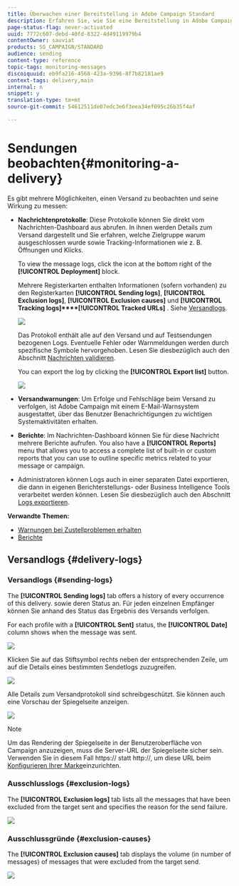 ```yaml
---
title: Überwachen einer Bereitstellung in Adobe Campaign Standard
description: Erfahren Sie, wie Sie eine Bereitstellung in Adobe Campaign Standard überwachen.
page-status-flag: never-activated
uuid: 7772c607-debd-40fd-8322-4d49119979b4
contentOwner: sauviat
products: SG_CAMPAIGN/STANDARD
audience: sending
content-type: reference
topic-tags: monitoring-messages
discoiquuid: eb9fa216-4568-423a-9396-8f7b82181ae9
context-tags: delivery,main
internal: n
snippet: y
translation-type: tm+mt
source-git-commit: 54612511de07edc3e6f3eea34ef095c26b35f4af

---
```



# Sendungen beobachten{#monitoring-a-delivery}

Es gibt mehrere Möglichkeiten, einen Versand zu beobachten und seine Wirkung zu messen:

* **Nachrichtenprotokolle**: Diese Protokolle können Sie direkt vom Nachrichten-Dashboard aus abrufen. In ihnen werden Details zum Versand dargestellt und Sie erfahren, welche Zielgruppe warum ausgeschlossen wurde sowie Tracking-Informationen wie z. B. Öffnungen und Klicks.

   To view the message logs, click the icon at the bottom right of the **[!UICONTROL Deployment]** block.

   Mehrere Registerkarten enthalten Informationen (sofern vorhanden) zu den Registerkarten **[!UICONTROL Sending logs]**, **[!UICONTROL Exclusion logs]**, **[!UICONTROL Exclusion causes]** und **[!UICONTROL Tracking logs]****[!UICONTROL Tracked URLs]** . Siehe [Versandlogs](#delivery-logs).

   ![](assets/sending_delivery1.png)

   Das Protokoll enthält alle auf den Versand und auf Testsendungen bezogenen Logs. Eventuelle Fehler oder Warnmeldungen werden durch spezifische Symbole hervorgehoben. Lesen Sie diesbezüglich auch den Abschnitt [Nachrichten validieren](../../sending/using/previewing-messages.md).

   You can export the log by clicking the **[!UICONTROL Export list]** button.

   ![](assets/sending_delivery2.png)

* **Versandwarnungen**: Um Erfolge und Fehlschläge beim Versand zu verfolgen, ist Adobe Campaign mit einem E-Mail-Warnsystem ausgestattet, über das Benutzer Benachrichtigungen zu wichtigen Systemaktivitäten erhalten.
* **Berichte**: Im Nachrichten-Dashboard können Sie für diese Nachricht mehrere Berichte aufrufen. You also have a **[!UICONTROL Reports]** menu that allows you to access a complete list of built-in or custom reports that you can use to outline specific metrics related to your message or campaign.
* Administratoren können Logs auch in einer separaten Datei exportieren, die dann in eigenen Berichterstellungs- oder Business Intelligence Tools verarbeitet werden können. Lesen Sie diesbezüglich auch den Abschnitt [Logs exportieren](../../automating/using/exporting-logs.md).

**Verwandte Themen:**

* [Warnungen bei Zustellproblemen erhalten](../../sending/using/receiving-alerts-when-failures-happen.md)
* [Berichte](../../reporting/using/about-dynamic-reports.md)

## Versandlogs {#delivery-logs}

### Versandlogs {#sending-logs}

The **[!UICONTROL Sending logs]** tab offers a history of every occurrence of this delivery. sowie deren Status an. Für jeden einzelnen Empfänger können Sie anhand des Status das Ergebnis des Versands verfolgen.

For each profile with a **[!UICONTROL Sent]** status, the **[!UICONTROL Date]** column shows when the message was sent.

![](assets/sending_delivery3.png)

Klicken Sie auf das Stiftsymbol rechts neben der entsprechenden Zeile, um auf die Details eines bestimmten Sendetlogs zuzugreifen.

![](assets/sending_access-sending-log.png)

Alle Details zum Versandprotokoll sind schreibgeschützt. Sie können auch eine Vorschau der Spiegelseite anzeigen.

![](assets/sending_sending-log.png)

>[!NOTE]
>
>Um das Rendering der Spiegelseite in der Benutzeroberfläche von Campaign anzuzeigen, muss die Server-URL der Spiegelseite sicher sein. Verwenden Sie in diesem Fall https:// statt http://, um diese URL beim [Konfigurieren Ihrer Marke](../../administration/using/branding.md#configuring-and-using-brands)einzurichten.

### Ausschlusslogs {#exclusion-logs}

The **[!UICONTROL Exclusion logs]** tab lists all the messages that have been excluded from the target sent and specifies the reason for the send failure.

![](assets/sending_delivery4.png)

### Ausschlussgründe {#exclusion-causes}

The **[!UICONTROL Exclusion causes]** tab displays the volume (in number of messages) of messages that were excluded from the target send.

![](assets/sending_delivery5.png)

